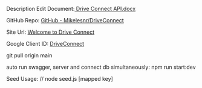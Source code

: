 Description
Edit
Document:[ Drive Connect API.docx](https://1drv.ms/w/c/84c565709c559531/EVxCB4lEZGBBqWI3za7n-2YB2Ku6AtY5hWItCXxZbkg5gw?e=vERree)

GitHub Repo: [GitHub - Mikelesnr/DriveConnect](https://github.com/Mikelesnr/DriveConnect)

Site Url: [Welcome to Drive Connect](https://github.com/Mikelesnr/DriveConnect)

Google Client ID: [DriveConnect](549016814970-k4vthhb223tgik90drm42bnpafl1ro1s.apps.googleusercontent.com)

git pull origin main

auto run swagger, server and connect db simultaneously:  npm run start:dev 

Seed Usage: // node seed.js [mapped key]